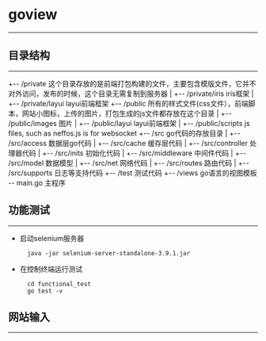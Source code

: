 # goview
-----------

## 目录结构
-----------

+-- /private 这个目录存放的是前端打包构建的文件，主要包含模版文件，它并不对外访问，发布的时候，这个目录无需复制到服务器
| +-- /private/iris iris框架
| +-- /private/layui layui前端框架
+-- /public 所有的样式文件(css文件），前端脚本，网站小图标，上传的图片，打包生成的js文件都存放在这个目录
| +-- /public/images 图片
| +-- /public/layui layui前端框架
| +-- /public/scripts js files, such as neffos.js is for websocket
+-- /src go代码的存放目录
| +-- /src/access 数据层go代码
| +-- /src/cache 缓存层代码
| +-- /src/controller 处理器代码
| +-- /src/inits 初始化代码
| +-- /src/middleware 中间件代码
| +-- /src/model 数据模型
| +-- /src/net 网络代码
| +-- /src/routes 路由代码
| +-- /src/supports 日志等支持代码
+-- /test 测试代码
+-- /views go语言的视图模板
-- main.go 主程序

## 功能测试
-----------------
- 启动selenium服务器

        java -jar selenium-server-standalone-3.9.1.jar

- 在控制终端运行测试

        cd functional_test
        go test -v
    
## 网站输入
----------------
